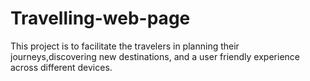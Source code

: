 # Travelling-web-page
This project is to facilitate the travelers in planning their journeys,discovering new destinations, and a user friendly experience across different devices.
